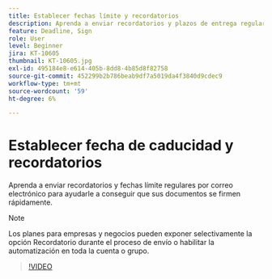```yaml
---
title: Establecer fechas límite y recordatorios
description: Aprenda a enviar recordatorios y plazos de entrega regulares por correo electrónico para ayudarle a firmar sus documentos rápidamente
feature: Deadline, Sign
role: User
level: Beginner
jira: KT-10605
thumbnail: KT-10605.jpg
exl-id: 495184e8-e614-405b-8dd8-4b85d8f82758
source-git-commit: 452299b2b786beab9df7a5019da4f3840d9cdec9
workflow-type: tm+mt
source-wordcount: '59'
ht-degree: 6%

---
```


# Establecer fecha de caducidad y recordatorios

Aprenda a enviar recordatorios y fechas límite regulares por correo electrónico para ayudarle a conseguir que sus documentos se firmen rápidamente.

>[!NOTE]
>
>Los planes para empresas y negocios pueden exponer selectivamente la opción Recordatorio durante el proceso de envío o habilitar la automatización en toda la cuenta o grupo.

>[!VIDEO](https://video.tv.adobe.com/v/3411445?quality=12&learn=on&hidetitle=true)

